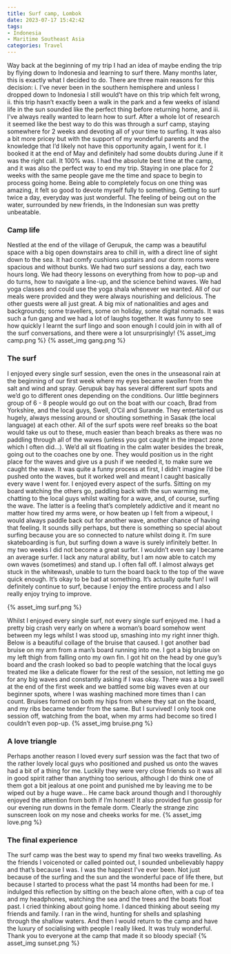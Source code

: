 ```yaml
---
title: Surf camp, Lombok
date: 2023-07-17 15:42:42
tags:
- Indonesia
- Maritime Southeast Asia
categories: Travel
---
```

Way back at the beginning of my trip I had an idea of maybe ending the trip by flying down to Indonesia and learning to surf there. Many months later, this is exactly what I decided to do. There are three main reasons for this decision: i. I’ve never been in the southern hemisphere and unless I dropped down to Indonesia I still would’t have on this trip which felt wrong, ii. this trip hasn’t exactly been a walk in the park and a few weeks of island life in the sun sounded like the perfect thing before returning home, and iii. I’ve always really wanted to learn how to surf. After a whole lot of research it seemed like the best way to do this was through a surf camp, staying somewhere for 2 weeks and devoting all of your time to surfing. It was also a bit more pricey but with the support of my wonderful parents and the knowledge that I’d likely not have this opportunity again, I went for it. I booked it at the end of May and definitely had some doubts during June if it was the right call. It 100% was. I had the absolute best time at the camp, and it was also the perfect way to end my trip. Staying in one place for 2 weeks with the same people gave me the time and space to begin to process going home. Being able to completely focus on one thing was amazing, it felt so good to devote myself fully to something. Getting to surf twice a day, everyday was just wonderful. The feeling of being out on the water, surrounded by new friends, in the Indonesian sun was pretty unbeatable.

### Camp life

Nestled at the end of the village of Gerupuk, the camp was a beautiful space with a big open downstairs area to chill in, with a direct line of sight down to the sea. It had comfy cushions upstairs and our dorm rooms were spacious and without bunks. We had two surf sessions a day, each two hours long. We had theory lessons on everything from how to pop-up and do turns, how to navigate a line-up, and the science behind waves. We had yoga classes and could use the yoga shala whenever we wanted. All of our meals were provided and they were always nourishing and delicious. The other guests were all just great. A big mix of nationalities and ages and backgrounds; some travellers, some on holiday, some digital nomads. It was such a fun gang and we had a lot of laughs together. It was funny to see how quickly I learnt the surf lingo and soon enough I could join in with all of the surf conversations, and there were a lot unsurprisingly!
{% asset_img camp.png %}
{% asset_img gang.png %}

### The surf

I enjoyed every single surf session, even the ones in the unseasonal rain at the beginning of our first week where my eyes became swollen from the salt and wind and spray. Gerupuk bay has several different surf spots and we’d go to different ones depending on the conditions. Our little beginners group of 6 - 8 people would go out on the boat with our coach, Brad from Yorkshire, and the local guys, Swell, O’Cil and Surande. They entertained us hugely, always messing around or shouting something in Sasak (the local language) at each other. All of the surf spots were reef breaks so the boat would take us out to these, much easier than beach breaks as there was no paddling through all of the waves (unless you got caught in the impact zone which I often did…). We’d all sit floating in the calm water besides the break, going out to the coaches one by one. They would position us in the right place for the waves and give us a push if we needed it, to make sure we caught the wave. It was quite a funny process at first, I didn’t imagine I’d be pushed onto the waves, but it worked well and meant I caught basically every wave I went for. I enjoyed every aspect of the surfs. Sitting on my board watching the others go, paddling back with the sun warming me, chatting to the local guys whilst waiting for a wave, and, of course, surfing the wave. The latter is a feeling that’s completely addictive and it meant no matter how tired my arms were, or how beaten up I felt from a wipeout, I would always paddle back out for another wave, another chance of having that feeling. It sounds silly perhaps, but there is something so special about surfing because you are so connected to nature whilst doing it. I’m sure skateboarding is fun, but surfing down a wave is surely infinitely better. In my two weeks I did not become a great surfer. I wouldn’t even say I became an average surfer. I lack any natural ability, but I am now able to catch my own waves (sometimes) and stand up. I often fall off. I almost always get stuck in the whitewash, unable to turn the board back to the top of the wave quick enough. It’s okay to be bad at something. It’s actually quite fun! I will definitely continue to surf, because I enjoy the entire process and I also really enjoy trying to improve.

{% asset_img surf.png %}

Whilst I enjoyed every single surf, not every single surf enjoyed me. I had a pretty big crash very early on where a woman’s board somehow went between my legs whilst I was stood up, smashing into my right inner thigh. Below is a beautiful collage of the bruise that caused. I got another bad bruise on my arm from a man’s board running into me. I got a big bruise on my left thigh from falling onto my own fin. I got hit on the head by one guy’s board and the crash looked so bad to people watching that the local guys treated me like a delicate flower for the rest of the session, not letting me go for any big waves and constantly asking if I was okay. There was a big swell at the end of the first week and we battled some big waves even at our beginner spots, where I was washing machined more times than I can count. Bruises formed on both my hips from where they sat on the board, and my ribs became tender from the same. But I survived! I only took one session off, watching from the boat, when my arms had become so tired I couldn’t even pop-up.
{% asset_img bruise.png %}

### A love triangle

Perhaps another reason I loved every surf session was the fact that two of the rather lovely local guys who positioned and pushed us onto the waves had a bit of a thing for me. Luckily they were very close friends so it was all in good spirit rather than anything too serious, although I do think one of them got a bit jealous at one point and punished me by leaving me to be wiped out by a huge wave… He came back around though and I thoroughly enjoyed the attention from both if I’m honest! It also provided fun gossip for our evening run downs in the female dorm. Clearly the strange zinc sunscreen look on my nose and cheeks works for me.
{% asset_img love.png %}

### The final experience

The surf camp was the best way to spend my final two weeks travelling. As the friends I voicenoted or called pointed out, I sounded unbelievably happy and that’s because I was. I was the happiest I’ve ever been. Not just because of the surfing and the sun and the wonderful pace of life there, but because I started to process what the past 14 months had been for me. I indulged this reflection by sitting on the beach alone often, with a cup of tea and my headphones, watching the sea and the trees and the boats float past. I cried thinking about going home. I danced thinking about seeing my friends and family. I ran in the wind, hunting for shells and splashing through the shallow waters. And then I would return to the camp and have the luxury of socialising with people I really liked. It was truly wonderful. Thank you to everyone at the camp that made it so bloody special!
{% asset_img sunset.png %}